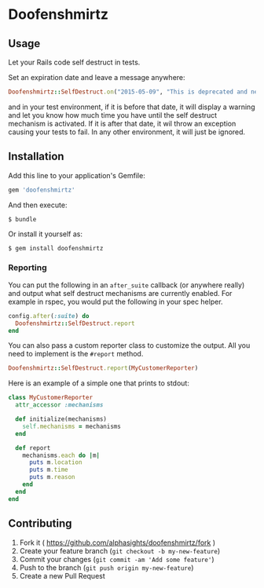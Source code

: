 # Doofenshmirtz

## Usage

Let your Rails code self destruct in tests.

Set an expiration date and leave a message anywhere:

```ruby
Doofenshmirtz::SelfDestruct.on("2015-05-09", "This is deprecated and needs to be removed")
```

and in your test environment, if it is before that date, it will display
a warning and let you know how much time you have until the self destruct
mechanism is activated. If it is after that date, it wil throw an exception
causing your tests to fail. In any other environment, it will just be ignored.


## Installation

Add this line to your application's Gemfile:

```ruby
gem 'doofenshmirtz'
```

And then execute:

    $ bundle

Or install it yourself as:

    $ gem install doofenshmirtz


### Reporting

You can put the following in an `after_suite` callback (or anywhere really)
and output what self destruct mechanisms are currently enabled. For example in
rspec, you would put the following in your spec helper.

```ruby
config.after(:suite) do
  Doofenshmirtz::SelfDestruct.report
end
```

You can also pass a custom reporter class to customize the output.
All you need to implement is the `#report` method.

```ruby
Doofenshmirtz::SelfDestruct.report(MyCustomerReporter)
```

Here is an example of a simple one that prints to stdout:

```ruby
class MyCustomerReporter
  attr_accessor :mechanisms

  def initialize(mechanisms)
    self.mechanisms = mechanisms
  end

  def report
    mechanisms.each do |m|
      puts m.location
      puts m.time
      puts m.reason
    end
  end
end
```


## Contributing

1. Fork it ( https://github.com/alphasights/doofenshmirtz/fork )
2. Create your feature branch (`git checkout -b my-new-feature`)
3. Commit your changes (`git commit -am 'Add some feature'`)
4. Push to the branch (`git push origin my-new-feature`)
5. Create a new Pull Request
